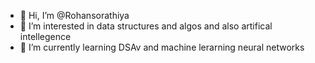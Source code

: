 - 👋 Hi, I’m @Rohansorathiya
- 👀 I’m interested in data structures and algos and also artifical intellegence
- 🌱 I’m currently learning DSAv and machine lerarning neural networks

<!---
Rohansorathiya/Rohansorathiya is a ✨ special ✨ repository because its `README.md` (this file) appears on your GitHub profile.
You can click the Preview link to take a look at your changes.
--->
